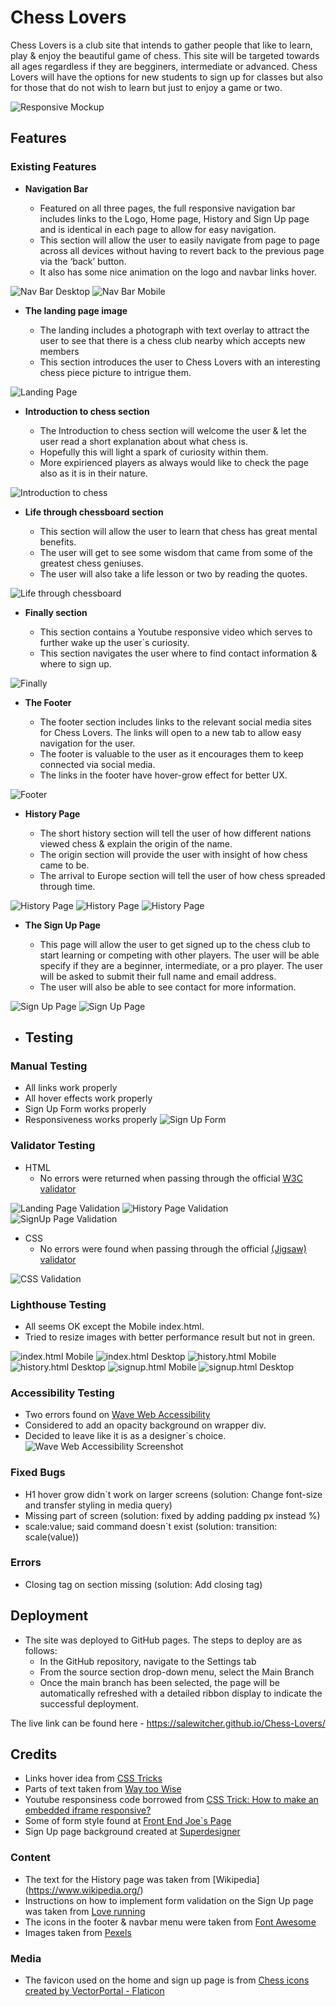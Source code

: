 # Chess Lovers

Chess Lovers is a club site that intends to gather people that like to learn, play & enjoy the beautiful game of chess. This site will be targeted towards all ages regardless if they are begginers, intermediate or advanced. Chess Lovers will have the options for new students to sign up for classes but also for those that do not wish to learn but just to enjoy a game or two.

![Responsive Mockup](media/amiresponsive_chess_lovers.png)

## Features


### Existing Features

- **Navigation Bar**

  - Featured on all three pages, the full responsive navigation bar includes links to the Logo, Home page, History and Sign Up page and is identical in each page to allow for easy navigation.
  - This section will allow the user to easily navigate from page to page across all devices without having to revert back to the previous page via the ‘back’ button.
  - It also has some nice animation on the logo and navbar links hover.

![Nav Bar Desktop](media/navbar_desktop.png)
![Nav Bar Mobile](media/navbar_mobile.png)

- **The landing page image**

  - The landing includes a photograph with text overlay to attract the user to see that there is a chess club nearby which accepts new members
  - This section introduces the user to Chess Lovers with an interesting chess piece picture to intrigue them.

![Landing Page](media/landing_page_image.png)

- **Introduction to chess section**

  - The Introduction to chess section will welcome the user & let the user read a short explanation about what chess is.
  - Hopefully this will light a spark of curiosity within them.
  - More expirienced players as always would like to check the page also as it is in their nature.

![Introduction to chess](media/chess_introduction.png)

- **Life through chessboard section**

  - This section will allow the user to learn that chess has great mental benefits.
  - The user will get to see some wisdom that came from some of the greatest chess geniuses.
  - The user will also take a life lesson or two by reading the quotes.

![Life through chessboard](media/life_chess.png)

- **Finally section**
  
  - This section contains a Youtube responsive video which serves to further wake up the user`s curiosity.
  - This section navigates the user where to find contact information & where to sign up.

![Finally](media/finally.png)

- **The Footer**

  - The footer section includes links to the relevant social media sites for Chess Lovers. The links will open to a new tab to allow easy navigation for the user.
  - The footer is valuable to the user as it encourages them to keep connected via social media.
  - The links in the footer have hover-grow effect for better UX.

![Footer](media/footer.png)

- **History Page**

  - The short history section will tell the user of how different nations viewed chess & explain the origin of the name.
  - The origin section will provide the user with insight of how chess came to be.
  - The arrival to Europe section will tell the user of how chess spreaded through time.

![History Page](media/short_history.png)
![History Page](media/origin.png)
![History Page](media/europe.png)

- **The Sign Up Page**

  - This page will allow the user to get signed up to the chess club to start learning or competing with other players. The user will be able specify if they are a beginner, intermediate, or a pro player. The user will be asked to submit their full name and email address.
  - The user will also be able to see contact for more information.

![Sign Up Page](media/signup.png)
![Sign Up Page](media/contact.png)

- ## Testing

### Manual Testing

- All links work properly
- All hover effects work properly
- Sign Up Form works properly 
- Responsiveness works properly
![Sign Up Form](media/form.png)

### Validator Testing

- HTML
  - No errors were returned when passing through the official [W3C validator](https://validator.w3.org/nu/#textarea)
  
![Landing Page Validation](media/html_landingpage_valid.png)
![History Page Validation](media/html_history_valid.png)
![SignUp Page Validation](media/html_signup_valid.png)

- CSS
  - No errors were found when passing through the official [(Jigsaw) validator](https://jigsaw.w3.org/css-validator/validator)

![CSS Validation](media/css_valid.png)

### Lighthouse Testing

- All seems OK except the Mobile index.html.
- Tried to resize images with better performance result but not in green.

![index.html Mobile](media/index.html_mobile.png)
![index.html Desktop](media/index.html_desktop.png)
![history.html Mobile](media/history.html_mobile.png)
![history.html Desktop](media/history.html_desktop.png)
![signup.html Mobile](media/signup.html_mobile.png)
![signup.html Desktop](media/signup.html_mobile.png)

### Accessibility Testing

- Two errors found on [Wave Web Accessibility](https://wave.webaim.org/)
- Considered to add an opacity background on wrapper div.
- Decided to leave like it is as a designer`s choice.
![Wave Web Accessibility Screenshot](media/wave_webaim.png)

### Fixed Bugs

- H1 hover grow didn`t work on larger screens (solution: Change font-size and transfer styling in media query)
- Missing part of screen (solution: fixed by adding padding px instead %)
- scale:value; said command doesn`t exist (solution: transition: scale(value))


### Errors

- Closing tag on section missing (solution: Add closing tag)

## Deployment

- The site was deployed to GitHub pages. The steps to deploy are as follows:
  - In the GitHub repository, navigate to the Settings tab
  - From the source section drop-down menu, select the Main Branch
  - Once the main branch has been selected, the page will be automatically refreshed with a detailed ribbon display to indicate the successful deployment.

The live link can be found here - <https://salewitcher.github.io/Chess-Lovers/>

## Credits

- Links hover idea from [CSS Tricks](https://css-tricks.com/css-link-hover-effects/)
- Parts of text taken from [Way too Wise](<https://way2wise.com/chess/chess-quotes/>)
- Youtube responsiness code borrowed from [CSS Trick: How to make an embedded iframe responsive?](https://www.youtube.com/watch?v=QG7JQkeaJy4)
- Some of form style found at [Front End Joe`s Page](https://frontendjoe.com/)
- Sign Up page background created at [Superdesigner](https://superdesigner.co/tools/css-backgrounds)

### Content

- The text for the History page was taken from [Wikipedia] (<https://www.wikipedia.org/>)
- Instructions on how to implement form validation on the Sign Up page was taken from [Love running](https://learn.codeinstitute.net/courses/course-v1:CodeInstitute+LRFX101+2023_Q2/courseware/e805068059af42af87681032aa64053f/fc8bba87c52a4d91b32d1c7c28b1d79b/?child=first)
- The icons in the footer & navbar menu were taken from [Font Awesome](https://fontawesome.com/)
- Images taken from [Pexels](https://www.pexels.com/search/chess/)

### Media

- The favicon used on the home and sign up page is from [Chess icons created by VectorPortal - Flaticon](https://www.flaticon.com/free-icons/chess)


